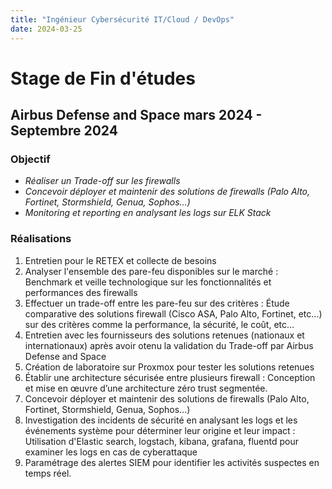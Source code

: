 ```yaml
---
title: "Ingénieur Cybersécurité IT/Cloud / DevOps"
date: 2024-03-25
---
```

# Stage de Fin d'études
## Airbus Defense and Space mars 2024 - Septembre 2024
### **Objectif** 
- *Réaliser un Trade-off sur les firewalls*  
- *Concevoir déployer et maintenir des solutions de firewalls (Palo Alto, Fortinet, Stormshield, Genua, Sophos...)* 
- *Monitoring et reporting en analysant les logs sur ELK Stack*

###  **Réalisations**
1. Entretien pour le RETEX et collecte de besoins
2. Analyser l'ensemble des pare-feu disponibles sur le marché : Benchmark et veille technologique sur les fonctionnalités et performances des firewalls 
3. Effectuer un trade-off entre les pare-feu sur des critères : Étude comparative des solutions firewall (Cisco ASA, Palo Alto, Fortinet, etc...) sur des critères comme la performance, la sécurité, le coût, etc…
4. Entretien avec les fournisseurs des solutions retenues (nationaux et internationaux) après avoir otenu la validation du Trade-off par Airbus Defense and Space
5. Création de laboratoire sur Proxmox pour tester les solutions retenues
6. Établir une architecture sécurisée entre plusieurs firewall : Conception et mise en œuvre d’une architecture zéro trust segmentée.
7. Concevoir déployer et maintenir des solutions de firewalls (Palo Alto, Fortinet, Stormshield, Genua, Sophos...)
8. Investigation des incidents de sécurité en analysant les logs et les événements système pour déterminer leur origine et leur impact : Utilisation d'Elastic search, logstach, kibana, grafana, fluentd pour examiner les logs en cas de cyberattaque
9. Paramétrage des alertes SIEM pour identifier les activités suspectes en temps réel.
